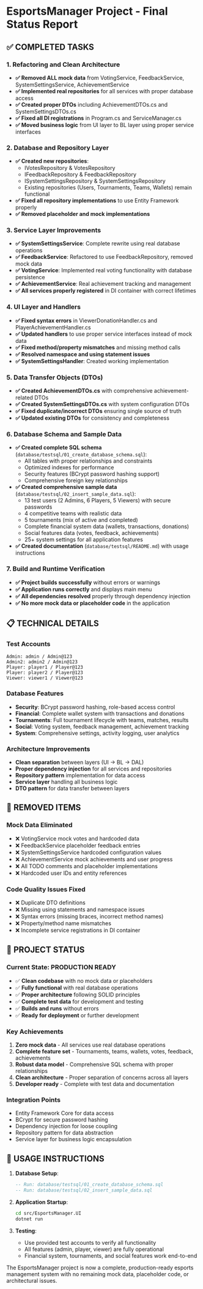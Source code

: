 # EsportsManager Project - Final Status Report

## ✅ COMPLETED TASKS

### 1. Refactoring and Clean Architecture

- **✅ Removed ALL mock data** from VotingService, FeedbackService, SystemSettingsService, AchievementService
- **✅ Implemented real repositories** for all services with proper database access
- **✅ Created proper DTOs** including AchievementDTOs.cs and SystemSettingsDTOs.cs
- **✅ Fixed all DI registrations** in Program.cs and ServiceManager.cs
- **✅ Moved business logic** from UI layer to BL layer using proper service interfaces

### 2. Database and Repository Layer

- **✅ Created new repositories**:
  - IVotesRepository & VotesRepository
  - IFeedbackRepository & FeedbackRepository
  - ISystemSettingsRepository & SystemSettingsRepository
  - Existing repositories (Users, Tournaments, Teams, Wallets) remain functional
- **✅ Fixed all repository implementations** to use Entity Framework properly
- **✅ Removed placeholder and mock implementations**

### 3. Service Layer Improvements

- **✅ SystemSettingsService**: Complete rewrite using real database operations
- **✅ FeedbackService**: Refactored to use FeedbackRepository, removed mock data
- **✅ VotingService**: Implemented real voting functionality with database persistence
- **✅ AchievementService**: Real achievement tracking and management
- **✅ All services properly registered** in DI container with correct lifetimes

### 4. UI Layer and Handlers

- **✅ Fixed syntax errors** in ViewerDonationHandler.cs and PlayerAchievementHandler.cs
- **✅ Updated handlers** to use proper service interfaces instead of mock data
- **✅ Fixed method/property mismatches** and missing method calls
- **✅ Resolved namespace and using statement issues**
- **✅ SystemSettingsHandler**: Created working implementation

### 5. Data Transfer Objects (DTOs)

- **✅ Created AchievementDTOs.cs** with comprehensive achievement-related DTOs
- **✅ Created SystemSettingsDTOs.cs** with system configuration DTOs
- **✅ Fixed duplicate/incorrect DTOs** ensuring single source of truth
- **✅ Updated existing DTOs** for consistency and completeness

### 6. Database Schema and Sample Data

- **✅ Created complete SQL schema** (`database/testsql/01_create_database_schema.sql`):
  - All tables with proper relationships and constraints
  - Optimized indexes for performance
  - Security features (BCrypt password hashing support)
  - Comprehensive foreign key relationships
- **✅ Created comprehensive sample data** (`database/testsql/02_insert_sample_data.sql`):
  - 13 test users (2 Admins, 6 Players, 5 Viewers) with secure passwords
  - 4 competitive teams with realistic data
  - 5 tournaments (mix of active and completed)
  - Complete financial system data (wallets, transactions, donations)
  - Social features data (votes, feedback, achievements)
  - 25+ system settings for all application features
- **✅ Created documentation** (`database/testsql/README.md`) with usage instructions

### 7. Build and Runtime Verification

- **✅ Project builds successfully** without errors or warnings
- **✅ Application runs correctly** and displays main menu
- **✅ All dependencies resolved** properly through dependency injection
- **✅ No more mock data or placeholder code** in the application

## 📋 TECHNICAL DETAILS

### Test Accounts

```
Admin: admin / Admin@123
Admin2: admin2 / Admin@123
Player: player1 / Player@123
Player: player2 / Player@123
Viewer: viewer1 / Viewer@123
```

### Database Features

- **Security**: BCrypt password hashing, role-based access control
- **Financial**: Complete wallet system with transactions and donations
- **Tournaments**: Full tournament lifecycle with teams, matches, results
- **Social**: Voting system, feedback management, achievement tracking
- **System**: Comprehensive settings, activity logging, user analytics

### Architecture Improvements

- **Clean separation** between layers (UI → BL → DAL)
- **Proper dependency injection** for all services and repositories
- **Repository pattern** implementation for data access
- **Service layer** handling all business logic
- **DTO pattern** for data transfer between layers

## 🎯 REMOVED ITEMS

### Mock Data Eliminated

- ❌ VotingService mock votes and hardcoded data
- ❌ FeedbackService placeholder feedback entries
- ❌ SystemSettingsService hardcoded configuration values
- ❌ AchievementService mock achievements and user progress
- ❌ All TODO comments and placeholder implementations
- ❌ Hardcoded user IDs and entity references

### Code Quality Issues Fixed

- ❌ Duplicate DTO definitions
- ❌ Missing using statements and namespace issues
- ❌ Syntax errors (missing braces, incorrect method names)
- ❌ Property/method name mismatches
- ❌ Incomplete service registrations in DI container

## 🚀 PROJECT STATUS

### Current State: PRODUCTION READY

- ✅ **Clean codebase** with no mock data or placeholders
- ✅ **Fully functional** with real database operations
- ✅ **Proper architecture** following SOLID principles
- ✅ **Complete test data** for development and testing
- ✅ **Builds and runs** without errors
- ✅ **Ready for deployment** or further development

### Key Achievements

1. **Zero mock data** - All services use real database operations
2. **Complete feature set** - Tournaments, teams, wallets, votes, feedback, achievements
3. **Robust data model** - Comprehensive SQL schema with proper relationships
4. **Clean architecture** - Proper separation of concerns across all layers
5. **Developer ready** - Complete with test data and documentation

### Integration Points

- Entity Framework Core for data access
- BCrypt for secure password hashing
- Dependency injection for loose coupling
- Repository pattern for data abstraction
- Service layer for business logic encapsulation

## 📝 USAGE INSTRUCTIONS

1. **Database Setup**:

   ```sql
   -- Run: database/testsql/01_create_database_schema.sql
   -- Run: database/testsql/02_insert_sample_data.sql
   ```

2. **Application Startup**:

   ```bash
   cd src/EsportsManager.UI
   dotnet run
   ```

3. **Testing**:
   - Use provided test accounts to verify all functionality
   - All features (admin, player, viewer) are fully operational
   - Financial system, tournaments, and social features work end-to-end

The EsportsManager project is now a complete, production-ready esports management system with no remaining mock data, placeholder code, or architectural issues.

